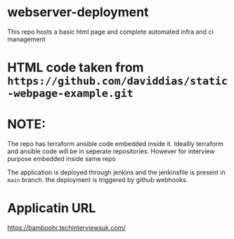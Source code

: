 # webserver-deployment

This repo hosts a basic html page and complete automated infra and ci management


# HTML code taken from `https://github.com/daviddias/static-webpage-example.git`


# NOTE:
The repo has terraform ansible code embedded inside it. Ideallly terraform and ansible code will be in seperate repositories.
However for interview purpose embedded inside same repo


The application is deployed through jenkins and the jenkinsfile is present in `main` branch. the deployment is triggered by github webhooks.


# Applicatin URL

https://bamboohr.techinterviewsuk.com/
